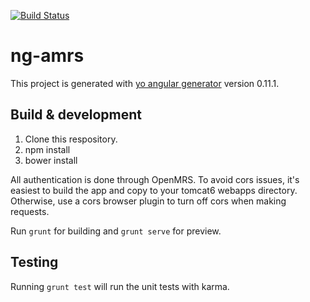 [![Build Status](https://travis-ci.org/AMPATH/ng-amrs.svg?branch=master)](https://travis-ci.org/AMPATH/ng-amrs)

# ng-amrs

This project is generated with [yo angular generator](https://github.com/yeoman/generator-angular)
version 0.11.1.

## Build & development
1. Clone this respository.
2. npm install
3. bower install

All authentication is done through OpenMRS. To avoid cors issues, it's easiest to build the app and copy to your tomcat6 webapps directory. Otherwise, use a cors browser plugin to turn off cors when making requests.

Run `grunt` for building and `grunt serve` for preview.

## Testing

Running `grunt test` will run the unit tests with karma.
